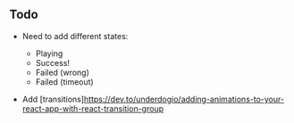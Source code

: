 
## Todo

- Need to add different states:
  - Playing
  - Success!
  - Failed (wrong)
  - Failed (timeout)




- Add [transitions]<https://dev.to/underdogio/adding-animations-to-your-react-app-with-react-transition-group>

